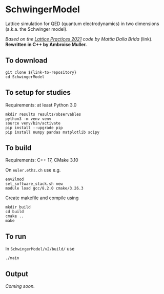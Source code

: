 # SchwingerModel

Lattice simulation for QED (quantum electrodynamics) in two dimensions (a.k.a. the Schwinger model).

*Based on the <u>Lattice Practices 2021</u> code by Mattia Dalla Brida* (link).<br> **Rewritten in C++ by Ambroise Muller.**

## To download

```
git clone ${link-to-repository}
cd SchwingerModel
```

## To setup for studies

Requirements: at least Python 3.0

```
mkdir results results/observables
python3 -m venv venv
source venv/bin/activate
pip install --upgrade pip
pip install numpy pandas matplotlib scipy
```

## To build

Requirements: C++ 17, CMake 3.10

On `euler.ethz.ch` use e.g.
```
env2lmod
set_software_stack.sh new
module load gcc/8.2.0 cmake/3.26.3
```
Create makefile and compile using
```
mkdir build
cd build
cmake ..
make
```

## To run

In `SchwingerModel/v2/build/` use

```
./main
```

## Output

*Coming soon.*